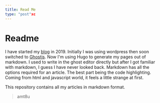 ```yaml
---
title: Read Me
type: "post"xc 
---
```


# Readme
I have started my [blog](https://cybercafe.dev) in 2019. Initially I was using wordpress then soon switched to [Ghostjs](https://ghostjs.org). Now I'm using Hugo to generate my pages out of markdown. I used to write in the ghost editor directly but after I got familiar with markdown, I guess I have never looked back. Markdown has all the options required for an article. The best part being the code highlighting. Coming from html and javascript world, it feels a little strange at first. 

This repository contains all my articles in markdown format.

> amt8u

